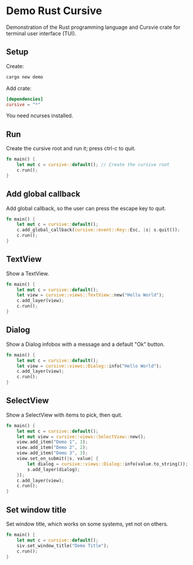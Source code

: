 # Demo Rust Cursive

Demonstration of the Rust programming language and Cursvie crate for terminal user interface (TUI).


## Setup

Create:

```sh
cargo new demo
```

Add crate:

```toml
[dependencies]
cursive = "*"
```

You need ncurses installed.


## Run

Create the cursive root and run it; press ctrl-c to quit.

```rust
fn main() {
    let mut c = cursive::default(); // Create the cursive root
    c.run();
}
```


## Add global callback

Add global callback, so the user can press the escape key to quit.

```rust
fn main() {
    let mut c = cursive::default();
    c.add_global_callback(cursive::event::Key::Esc, |s| s.quit());
    c.run();
}
```


## TextView

Show a TextView.

```rust
fn main() {
    let mut c = cursive::default();
    let view = cursive::views::TextView::new("Hello World");
    c.add_layer(view);
    c.run();
}
```


## Dialog

Show a Dialog infobox with a message and a default "Ok" button.

```rust
fn main() {
    let mut c = cursive::default();
    let view = cursive::views::Dialog::info("Hello World");
    c.add_layer(view);
    c.run();
}
```


## SelectView

Show a SelectView with items to pick, then quit.

```rust
fn main() {
    let mut c = cursive::default();
    let mut view = cursive::views::SelectView::new();
    view.add_item("Demo 1", 1);
    view.add_item("Demo 2", 2);
    view.add_item("Demo 3", 3);
    view.set_on_submit(|s, value| {
        let dialog = cursive::views::Dialog::info(value.to_string());
        s.add_layer(dialog);
    });
    c.add_layer(view);
    c.run();
}
```


## Set window title

Set window title, which works on some systems, yet not on others.

```rust
fn main() {
    let mut c = cursive::default();
    siv.set_window_title("Demo Title");
    c.run();
}
```
